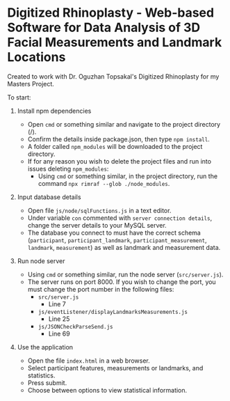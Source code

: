 # Digitized Rhinoplasty - Web-based Software for Data Analysis of 3D Facial Measurements and Landmark Locations
Created to work with Dr. Oguzhan Topsakal's Digitized Rhinoplasty for my Masters Project.

To start:

1. Install npm dependencies

    * Open ```cmd``` or something similar and navigate to the project directory (/).
    * Confirm the details inside package.json, then type ```npm install```.
    * A folder called ```npm_modules``` will be downloaded to the project directory.
    * If for any reason you wish to delete the project files and run into issues deleting ```npm_modules```:
        * Using ```cmd``` or something similar, in the project directory, run the command ```npx rimraf --glob ./node_modules```.
    
2. Input database details

    * Open file ```js/node/sqlFunctions.js``` in a text editor.
    * Under variable ```con``` commented with ```server connection details```, change the server details to your MySQL server.
    * The database you connect to must have the correct schema (```participant```, ```participant_landmark```, ```participant_measurement```, ```landmark```, ```measurement```) as well as landmark and measurement data.

3. Run node server

    * Using ```cmd``` or something similar, run the node server (```src/server.js```).
    * The server runs on port 8000. If you wish to change the port, you must change the port number in the following files:
        * ```src/server.js```
            * Line 7
        * ```js/eventListener/displayLandmarksMeasurements.js```
            * Line 25
        * ```js/JSONCheckParseSend.js```
            * Line 69

4. Use the application
    * Open the file ```index.html``` in a web browser.
    * Select participant features, measurements or landmarks, and statistics.
    * Press submit.
    * Choose between options to view statistical information.

